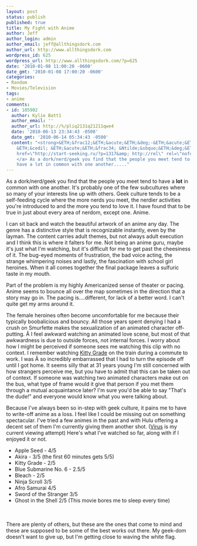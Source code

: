 ```yaml
---
layout: post
status: publish
published: true
title: My Fight with Anime
author: Jeff
author_login: admin
author_email: jeff@allthingsdork.com
author_url: http://www.allthingsdork.com
wordpress_id: 625
wordpress_url: http://www.allthingsdork.com/?p=625
date: '2010-01-08 11:00:20 -0600'
date_gmt: '2010-01-08 17:00:20 -0600'
categories:
- Random
- Movies/Television
tags:
- anime
comments:
- id: 105902
  author: Kylie Batt1
  author_email: ''
  author_url: http://%/pliq2131q21211qwe4
  date: '2010-06-13 23:34:43 -0500'
  date_gmt: '2010-06-14 05:34:43 -0500'
  content: "<strong>&ETH;&frac12;&ETH;&acute;&ETH;&deg;-&ETH;&acute;&ETH;&frac34;&ETH;&acute;&Ntilde;&fnof;&ETH;&frac14;&ETH;&deg;&ETH;&raquo;&ETH;&cedil;&Ntilde;\x81&Ntilde;&OElig;
    &ETH;&cedil; &ETH;&acute;&ETH;&frac34; &Ntilde;&sbquo;&ETH;&deg;&ETH;&ordm;&ETH;&frac34;&ETH;&sup3;&ETH;&frac34;......</strong>\n\n<a
    href=\"http://start-seeking.ru/?p=1317&amp; http://rel\" rel=\"nofollow\">
    </a> As a dork/nerd/geek you find that the people you meet tend to
    have a lot in common with one another....."
---
```

<p>As a dork/nerd/geek you find that the people you meet tend to have a <strong>lot</strong> in common with one another. It's probably one of the few subcultures where so many of your interests line up with others. Geek culture tends to be a self-feeding cycle where the more nerds you meet, the nerdier activities you're introduced to and the more you tend to love it. I have found that to be true in just about every area of nerdom, except one. Anime.</p>
<p>I can sit back and watch the beautiful artwork of an anime any day. The genre has a distinctive style that is recognizable instantly, even by the layman. The content carries adult themes, but not always adult execution and I think this is where it falters for me. Not being an anime guru, maybe it's just what I'm watching, but it's difficult for me to get past the cheesiness of it. The bug-eyed moments of frustration, the bad voice acting, the strange whimpering noises and lastly, the fascination with school girl heroines.  When it all comes together the final package leaves a sulfuric taste in my mouth.</p>
<p>Part of the problem is my highly Americanized sense of theater or pacing. Anime seems to bounce all over the map sometimes in the direction that a story may go in. The pacing is....different, for lack of a better word. I can't quite get my arms around it.</p>
<p>The female heroines often become uncomfortable for me because their typically boobalicious and bouncy. All those years spent denying I had a crush on Smurfette makes the sexualization of an animated character off-putting. &Acirc;&nbsp;I feel awkward watching an animated love scene, but most of that awkwardness is due to outside forces, not internal forces. I worry about how I might be perceived if someone sees me watching this clip with no context. I remember watching <a href="http://en.wikipedia.org/wiki/Kiddy_Grade">Kitty Grade</a> on the train during a commute to work. I was &Acirc;&nbsp;so incredibly embarrassed that I had to turn the episode off until I got home.  It seems silly that at 31 years young I'm still concerned with how strangers perceive me, but you have to admit that this can be taken out of context. If someone was watching two animated characters make out on the bus, what type of frame would it give that person if you met them through a mutual acquaintance later? I'm sure you'd be able to say "That's the dude!" and everyone would know what you were talking about.</p>
<p>Because I've always been so in-step with geek culture, it pains me to have to write-off anime as a loss. I feel like I could be missing out on something spectacular. I've tried a few animes in the past and with Hulu offering a decent set of them I'm currently giving them another shot. (<a href="http://www.hulu.com/virus-tv">Virus</a> is my current viewing attempt) Here's what I've watched so far, along with if I enjoyed it or not.</p>
<ul>
<li>Apple Seed - 4/5</li>
<li>Akira  - 3/5 (the first 60 minutes gets 5/5)</li>
<li>Kitty Grade - 2/5</li>
<li>Blue Submarine No. 6 - 2.5/5</li>
<li>Bleach - 2/5</li>
<li>Ninja Scroll 3/5</li>
<li>Afro Samurai 4/5</li>
<li>Sword of the Stranger 3/5</li>
<li>Ghost in the Shell 2/5 (This movie bores me to sleep every time)</li><br />
</ul><br />
There are plenty of others, but these are the ones that come to mind and these are supposed to be some of the best works out there. My geek-dom doesn't want to give up, but I'm getting close to waving the white flag.</p>
